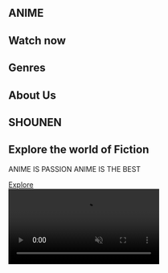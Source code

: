 <!DOCTYPE html>
<html lang="en">
  <head>
    <meta charset="UTF-8" />
    <meta http-equiv="X-UA-Compatible" content="IE=edge" />
    <meta name="viewport" content="width=device-width, initial-scale=1.0" />
    <title>Anime Nation</title> <!-- Added title "Anime Nation" -->
    <link rel="preconnect" href="https://fonts.googleapis.com" />
    <link
      href="https://fonts.googleapis.com/css2?family=Poppins:ital,wght@0,100;0,200;0,300;0,400;0,500;0,600;0,700;0,800;0,900;1,100;1,200;1,300;1,400;1,500;1,600;1,700;1,800;1,900&display=swap"
      rel="stylesheet"
    />
    <link rel="stylesheet" href="assets/style.css" />
  </head>
  <body>
    <div class="container">
      <div class="wrapper">
        <div class="header">
          <h2 class="logo">ANIME</h2>
          <div class="menu">
            <h2>Watch now</h2>
            <h2>Genres</h2>
            <h2>About Us</h2>
          </div>
        </div>
        <div class="content">
          <div class="hero">
            <h2 class="title">SHOUNEN</h2>
            <h2 class="sub-title">Explore the world of Fiction</h2>
            <p class="description">
              ANIME IS PASSION ANIME IS THE BEST
            </p>
            <a href="" class="explore">Explore</a>
          </div>
        </div>
      </div>
      <video
        src="assets/video/anime.mp4"
        class="video-background"
        autoplay
        muted
        loop
      ></video>
      <div class="overlay"></div>
    </div>
  </body>
</html>
